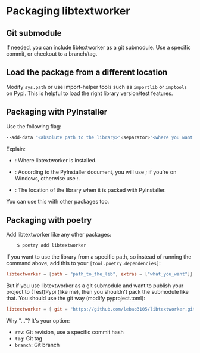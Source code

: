 # Packaging libtextworker

## Git submodule

If needed, you can include libtextworker as a git submodule. Use a specific commit, or checkout to a branch/tag.

## Load the package from a different location

Modify ```sys.path``` or use import-helper tools such as ```importlib``` or ```imptools``` on Pypi. This is helpful to load the right library version/test features.

## Packaging with PyInstaller

Use the following flag:
```bash
--add-data "<absolute path to the library>"<separator>"<where you want to place>"
```

Explain:

* <absolute path to the library>: Where libtextworker is installed.

* <separator>: According to the PyInstaller document, you will use ; if you're on Windows, otherwise use :.

* <where you want to place>: The location of the library when it is packed with PyInstaller.

You can use this with other packages too.

## Packaging with poetry

Add libtextworker like any other packages:

```bash
    $ poetry add libtextworker
```

If you want to use the library from a specific path, so instead of running the command above, add this to your ```[tool.poetry.dependencies]```:

```toml
libtextworker = {path = "path_to_the_lib", extras = ["what_you_want"]}
```

But if you use libtextworker as a git submodule and want to publish your project to (Test)Pypi (like me), then you shouldn't pack the submodule like that. You should use the git way (modify pyproject.toml):

```toml
libtextworker = { git = "https://github.com/lebao3105/libtextworker.git", ..., extras = ["extra"] }
```

Why "..."? It's your option:

* ```rev```: Git revision, use a specific commit hash
* ```tag```: Git tag
* ```branch```: Git branch